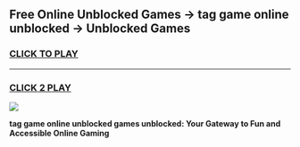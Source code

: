 
## Free Online Unblocked Games → tag game online unblocked → Unblocked Games
<h3>
<a href="https://premium.freeplayer.one?title=tag_game_online_unblocked&ref=21F">CLICK TO PLAY</a></h3>
<hr>

<h3>
<a href="https://premium.freeplayer.one?title=tag_game_online_unblocked&ref=21F">CLICK 2 PLAY</a>
  
</h3>

<a href="https://premium.freeplayer.one?title=tag_game_online_unblocked&ref=21F/"><img src="https://clearcache.store/games.png"></a>


**tag game online unblocked games unblocked: Your Gateway to Fun and Accessible Online Gaming**
